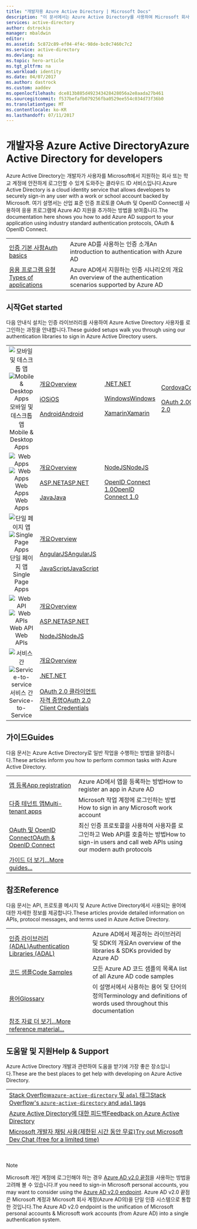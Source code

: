 ```yaml
---
title: "개발자용 Azure Active Directory | Microsoft Docs"
description: "이 문서에서는 Azure Active Directory를 사용하여 Microsoft 회사 및 학교 계정에 로그인하는 방법의 개요를 제공합니다."
services: active-directory
author: dstrockis
manager: mbaldwin
editor: 
ms.assetid: 5c872c89-ef04-4f4c-98de-bc0c7460c7c2
ms.service: active-directory
ms.devlang: na
ms.topic: hero-article
ms.tgt_pltfrm: na
ms.workload: identity
ms.date: 04/07/2017
ms.author: dastrock
ms.custom: aaddev
ms.openlocfilehash: dce813b885d492343428428056a2e8aada27b461
ms.sourcegitcommit: f537befafb079256fba0529ee554c034d73f36b0
ms.translationtype: MT
ms.contentlocale: ko-KR
ms.lasthandoff: 07/11/2017
---
```

# <a name="azure-active-directory-for-developers"></a><span data-ttu-id="a43f5-103">개발자용 Azure Active Directory</span><span class="sxs-lookup"><span data-stu-id="a43f5-103">Azure Active Directory for developers</span></span>
<span data-ttu-id="a43f5-104">Azure Active Directory는 개발자가 사용자를 Microsoft에서 지원하는 회사 또는 학교 계정에 안전하게 로그인할 수 있게 도와주는 클라우드 ID 서비스입니다.</span><span class="sxs-lookup"><span data-stu-id="a43f5-104">Azure Active Directory is a cloud identity service that allows developers to securely sign-in any user with a work or school account backed by Microsoft.</span></span>  <span data-ttu-id="a43f5-105">여기 설명서는 산업 표준 인증 프로토콜 OAuth 및 OpenID Connect를 사용하여 응용 프로그램에 Azure AD 지원을 추가하는 방법을 보여줍니다.</span><span class="sxs-lookup"><span data-stu-id="a43f5-105">The documentation here shows you how to add Azure AD support to your application using industry standard authentication protocols, OAuth & OpenID Connect.</span></span>

| | |
| --- | --- |
|[<span data-ttu-id="a43f5-106">인증 기본 사항</span><span class="sxs-lookup"><span data-stu-id="a43f5-106">Auth basics</span></span>](active-directory-authentication-scenarios.md) | <span data-ttu-id="a43f5-107">Azure AD를 사용하는 인증 소개</span><span class="sxs-lookup"><span data-stu-id="a43f5-107">An introduction to authentication with Azure AD</span></span> |
|[<span data-ttu-id="a43f5-108">응용 프로그램 유형</span><span class="sxs-lookup"><span data-stu-id="a43f5-108">Types of applications</span></span>](active-directory-authentication-scenarios.md#application-types-and-scenarios) | <span data-ttu-id="a43f5-109">Azure AD에서 지원하는 인증 시나리오의 개요</span><span class="sxs-lookup"><span data-stu-id="a43f5-109">An overview of the authentication scenarios supported by Azure AD</span></span> |                                
                                                                              
## <a name="get-started"></a><span data-ttu-id="a43f5-110">시작</span><span class="sxs-lookup"><span data-stu-id="a43f5-110">Get started</span></span>
<span data-ttu-id="a43f5-111">다음 안내식 설치는 인증 라이브러리를 사용하여 Azure Active Directory 사용자를 로그인하는 과정을 안내합니다.</span><span class="sxs-lookup"><span data-stu-id="a43f5-111">These guided setups walk you through using our authentication libraries to sign in Azure Active Directory users.</span></span>

|  |  |  |  |
| --- | --- | --- | --- |
| <span data-ttu-id="a43f5-112"><center>![모바일 및 데스크톱 앱](./media/active-directory-developers-guide/NativeApp_Icon.png)</span><span class="sxs-lookup"><span data-stu-id="a43f5-112"><center>![Mobile & Desktop Apps](./media/active-directory-developers-guide/NativeApp_Icon.png)</span></span><br /><span data-ttu-id="a43f5-113">모바일 및 데스크톱 앱</center></span><span class="sxs-lookup"><span data-stu-id="a43f5-113">Mobile & Desktop Apps</center></span></span> | [<span data-ttu-id="a43f5-114">개요</span><span class="sxs-lookup"><span data-stu-id="a43f5-114">Overview</span></span>](active-directory-authentication-scenarios.md#native-application-to-web-api)<br /><br />[<span data-ttu-id="a43f5-115">iOS</span><span class="sxs-lookup"><span data-stu-id="a43f5-115">iOS</span></span>](active-directory-devquickstarts-ios.md)<br /><br />[<span data-ttu-id="a43f5-116">Android</span><span class="sxs-lookup"><span data-stu-id="a43f5-116">Android</span></span>](active-directory-devquickstarts-android.md) | [<span data-ttu-id="a43f5-117">.NET</span><span class="sxs-lookup"><span data-stu-id="a43f5-117">.NET</span></span>](active-directory-devquickstarts-dotnet.md)<br /><br />[<span data-ttu-id="a43f5-118">Windows</span><span class="sxs-lookup"><span data-stu-id="a43f5-118">Windows</span></span>](active-directory-devquickstarts-windowsstore.md)<br /><br />[<span data-ttu-id="a43f5-119">Xamarin</span><span class="sxs-lookup"><span data-stu-id="a43f5-119">Xamarin</span></span>](active-directory-devquickstarts-xamarin.md) | [<span data-ttu-id="a43f5-120">Cordova</span><span class="sxs-lookup"><span data-stu-id="a43f5-120">Cordova</span></span>](active-directory-devquickstarts-cordova.md)<br /><br />[<span data-ttu-id="a43f5-121">OAuth 2.0</span><span class="sxs-lookup"><span data-stu-id="a43f5-121">OAuth 2.0</span></span>](active-directory-protocols-oauth-code.md) |
| <span data-ttu-id="a43f5-122"><center>![Web Apps](./media/active-directory-developers-guide/Web_app.png)</span><span class="sxs-lookup"><span data-stu-id="a43f5-122"><center>![Web Apps](./media/active-directory-developers-guide/Web_app.png)</span></span><br /><span data-ttu-id="a43f5-123">Web Apps</center></span><span class="sxs-lookup"><span data-stu-id="a43f5-123">Web Apps</center></span></span> | [<span data-ttu-id="a43f5-124">개요</span><span class="sxs-lookup"><span data-stu-id="a43f5-124">Overview</span></span>](active-directory-authentication-scenarios.md#web-browser-to-web-application)<br /><br />[<span data-ttu-id="a43f5-125">ASP.NET</span><span class="sxs-lookup"><span data-stu-id="a43f5-125">ASP.NET</span></span>](active-directory-devquickstarts-webapp-dotnet.md)<br /><br />[<span data-ttu-id="a43f5-126">Java</span><span class="sxs-lookup"><span data-stu-id="a43f5-126">Java</span></span>](active-directory-devquickstarts-webapp-java.md) | [<span data-ttu-id="a43f5-127">NodeJS</span><span class="sxs-lookup"><span data-stu-id="a43f5-127">NodeJS</span></span>](active-directory-devquickstarts-openidconnect-nodejs.md)<br /><br />[<span data-ttu-id="a43f5-128">OpenID Connect 1.0</span><span class="sxs-lookup"><span data-stu-id="a43f5-128">OpenID Connect 1.0</span></span>](active-directory-protocols-openid-connect-code.md) |  |
| <span data-ttu-id="a43f5-129"><center>![단일 페이지 앱](./media/active-directory-developers-guide/SPA.png)</span><span class="sxs-lookup"><span data-stu-id="a43f5-129"><center>![Single Page Apps](./media/active-directory-developers-guide/SPA.png)</span></span><br /><span data-ttu-id="a43f5-130">단일 페이지 앱</center></span><span class="sxs-lookup"><span data-stu-id="a43f5-130">Single Page Apps</center></span></span> | [<span data-ttu-id="a43f5-131">개요</span><span class="sxs-lookup"><span data-stu-id="a43f5-131">Overview</span></span>](active-directory-authentication-scenarios.md#single-page-application-spa)<br /><br />[<span data-ttu-id="a43f5-132">AngularJS</span><span class="sxs-lookup"><span data-stu-id="a43f5-132">AngularJS</span></span>](active-directory-devquickstarts-angular.md)<br /><br />[<span data-ttu-id="a43f5-133">JavaScript</span><span class="sxs-lookup"><span data-stu-id="a43f5-133">JavaScript</span></span>](https://github.com/Azure-Samples/active-directory-javascript-singlepageapp-dotnet-webapi) |  |  |
| <span data-ttu-id="a43f5-134"><center>![Web API](./media/active-directory-developers-guide/Web_API.png)</span><span class="sxs-lookup"><span data-stu-id="a43f5-134"><center>![Web APIs](./media/active-directory-developers-guide/Web_API.png)</span></span><br /><span data-ttu-id="a43f5-135">Web API</center></span><span class="sxs-lookup"><span data-stu-id="a43f5-135">Web APIs</center></span></span> | [<span data-ttu-id="a43f5-136">개요</span><span class="sxs-lookup"><span data-stu-id="a43f5-136">Overview</span></span>](active-directory-authentication-scenarios.md#web-application-to-web-api)<br /><br />[<span data-ttu-id="a43f5-137">ASP.NET</span><span class="sxs-lookup"><span data-stu-id="a43f5-137">ASP.NET</span></span>](active-directory-devquickstarts-webapi-dotnet.md)<br /><br />[<span data-ttu-id="a43f5-138">NodeJS</span><span class="sxs-lookup"><span data-stu-id="a43f5-138">NodeJS</span></span>](active-directory-devquickstarts-webapi-nodejs.md) | &nbsp; |
| <span data-ttu-id="a43f5-139"><center>![서비스 간](./media/active-directory-developers-guide/Service_App.png)</span><span class="sxs-lookup"><span data-stu-id="a43f5-139"><center>![Service-to-service](./media/active-directory-developers-guide/Service_App.png)</span></span><br /><span data-ttu-id="a43f5-140">서비스 간</center></span><span class="sxs-lookup"><span data-stu-id="a43f5-140">Service-to-Service</center></span></span> | [<span data-ttu-id="a43f5-141">개요</span><span class="sxs-lookup"><span data-stu-id="a43f5-141">Overview</span></span>](active-directory-authentication-scenarios.md#daemon-or-server-application-to-web-api)<br /><br />[<span data-ttu-id="a43f5-142">.NET</span><span class="sxs-lookup"><span data-stu-id="a43f5-142">.NET</span></span>](active-directory-code-samples.md#server-or-daemon-application-to-web-api)<br /><br />[<span data-ttu-id="a43f5-143">OAuth 2.0 클라이언트 자격 증명</span><span class="sxs-lookup"><span data-stu-id="a43f5-143">OAuth 2.0 Client Credentials</span></span>](active-directory-protocols-oauth-service-to-service.md) |  |

## <a name="guides"></a><span data-ttu-id="a43f5-144">가이드</span><span class="sxs-lookup"><span data-stu-id="a43f5-144">Guides</span></span>
<span data-ttu-id="a43f5-145">다음 문서는 Azure Active Directory로 일반 작업을 수행하는 방법을 알려줍니다.</span><span class="sxs-lookup"><span data-stu-id="a43f5-145">These articles inform you how to perform common tasks with Azure Active Directory.</span></span>

|                                                                           |  |
|---------------------------------------------------------------------------| --- |
|[<span data-ttu-id="a43f5-146">앱 등록</span><span class="sxs-lookup"><span data-stu-id="a43f5-146">App registration</span></span>](active-directory-integrating-applications.md)           | <span data-ttu-id="a43f5-147">Azure AD에서 앱을 등록하는 방법</span><span class="sxs-lookup"><span data-stu-id="a43f5-147">How to register an app in Azure AD</span></span> |
|[<span data-ttu-id="a43f5-148">다중 테넌트 앱</span><span class="sxs-lookup"><span data-stu-id="a43f5-148">Multi-tenant apps</span></span>](active-directory-devhowto-multi-tenant-overview.md)    | <span data-ttu-id="a43f5-149">Microsoft 작업 계정에 로그인하는 방법</span><span class="sxs-lookup"><span data-stu-id="a43f5-149">How to sign in any Microsoft work account</span></span> |
|[<span data-ttu-id="a43f5-150">OAuth 및 OpenID Connect</span><span class="sxs-lookup"><span data-stu-id="a43f5-150">OAuth & OpenID Connect</span></span>](active-directory-protocols-openid-connect-code.md)| <span data-ttu-id="a43f5-151">최신 인증 프로토콜을 사용하여 사용자를 로그인하고 Web API를 호출하는 방법</span><span class="sxs-lookup"><span data-stu-id="a43f5-151">How to sign-in users and call web APIs using our modern auth protocols</span></span> |
|[<span data-ttu-id="a43f5-152">가이드 더 보기...</span><span class="sxs-lookup"><span data-stu-id="a43f5-152">More guides...</span></span>](active-directory-developers-guide-index.md#guides)        |     |

## <a name="reference"></a><span data-ttu-id="a43f5-153">참조</span><span class="sxs-lookup"><span data-stu-id="a43f5-153">Reference</span></span>
<span data-ttu-id="a43f5-154">다음 문서는 API, 프로토콜 메시지 및 Azure Active Directory에서 사용되는 용어에 대한 자세한 정보를 제공합니다.</span><span class="sxs-lookup"><span data-stu-id="a43f5-154">These articles provide detailed information on APIs, protocol messages, and terms used in Azure Active Directory.</span></span>

|                                                                                   | |
| ----------------------------------------------------------------------------------| --- |
| [<span data-ttu-id="a43f5-155">인증 라이브러리(ADAL)</span><span class="sxs-lookup"><span data-stu-id="a43f5-155">Authentication Libraries (ADAL)</span></span>](active-directory-authentication-libraries.md)   | <span data-ttu-id="a43f5-156">Azure AD에서 제공하는 라이브러리 및 SDK의 개요</span><span class="sxs-lookup"><span data-stu-id="a43f5-156">An overview of the libraries & SDKs provided by Azure AD</span></span> |
| [<span data-ttu-id="a43f5-157">코드 샘플</span><span class="sxs-lookup"><span data-stu-id="a43f5-157">Code Samples</span></span>](active-directory-code-samples.md)                                  | <span data-ttu-id="a43f5-158">모든 Azure AD 코드 샘플의 목록</span><span class="sxs-lookup"><span data-stu-id="a43f5-158">A list of all Azure AD code samples</span></span> |
| [<span data-ttu-id="a43f5-159">용어</span><span class="sxs-lookup"><span data-stu-id="a43f5-159">Glossary</span></span>](active-directory-dev-glossary.md)                                      | <span data-ttu-id="a43f5-160">이 설명서에서 사용하는 용어 및 단어의 정의</span><span class="sxs-lookup"><span data-stu-id="a43f5-160">Terminology and definitions of words used throughout this documentation</span></span> |
| [<span data-ttu-id="a43f5-161">참조 자료 더 보기...</span><span class="sxs-lookup"><span data-stu-id="a43f5-161">More reference material...</span></span>](active-directory-developers-guide-index.md#reference)|     |

## <a name="help--support"></a><span data-ttu-id="a43f5-162">도움말 및 지원</span><span class="sxs-lookup"><span data-stu-id="a43f5-162">Help & Support</span></span>
<span data-ttu-id="a43f5-163">Azure Active Directory 개발과 관련하여 도움을 받기에 가장 좋은 장소입니다.</span><span class="sxs-lookup"><span data-stu-id="a43f5-163">These are the best places to get help with developing on Azure Active Directory.</span></span>

|  |  
|---|
|[<span data-ttu-id="a43f5-164">Stack Overflow`azure-active-directory` 및 `adal` 태그</span><span class="sxs-lookup"><span data-stu-id="a43f5-164">Stack Overflow's `azure-active-directory` and `adal` tags</span></span>](http://stackoverflow.com/questions/tagged/azure-active-directory+or+adal)      |
|[<span data-ttu-id="a43f5-165">Azure Active Directory에 대한 피드백</span><span class="sxs-lookup"><span data-stu-id="a43f5-165">Feedback on Azure Active Directory</span></span>](https://feedback.azure.com/forums/169401-azure-active-directory/category/164757-developer-experiences)|
| [<span data-ttu-id="a43f5-166">Microsoft 개발자 채팅 사용(제한된 시간 동안 무료)</span><span class="sxs-lookup"><span data-stu-id="a43f5-166">Try out Microsoft Dev Chat (free for a limited time)</span></span>](http://aka.ms/devchat) |

<br />

> [!NOTE]
> <span data-ttu-id="a43f5-167">Microsoft 개인 계정에 로그인해야 하는 경우 [Azure AD v2.0 끝점](active-directory-appmodel-v2-overview.md)을 사용하는 방법을 고려해 볼 수 있습니다.</span><span class="sxs-lookup"><span data-stu-id="a43f5-167">If you need to sign-in Microsoft personal accounts, you may want to consider using the [Azure AD v2.0 endpoint](active-directory-appmodel-v2-overview.md).</span></span>  <span data-ttu-id="a43f5-168">Azure AD v2.0 끝점은 Microsoft 계정과 Microsoft 회사 계정(Azure AD의)을 단일 인증 시스템으로 통합한 것입니다.</span><span class="sxs-lookup"><span data-stu-id="a43f5-168">The Azure AD v2.0 endpoint is the unification of Microsoft personal accounts & Microsoft work accounts (from Azure AD) into a single authentication system.</span></span>

